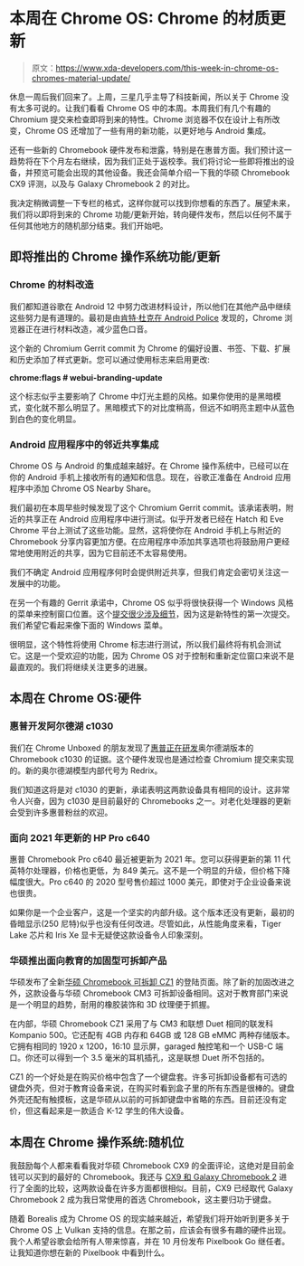 # 本周在 Chrome OS: Chrome 的材质更新

> 原文：<https://www.xda-developers.com/this-week-in-chrome-os-chromes-material-update/>

休息一周后我们回来了。上周，三星几乎主导了科技新闻，所以关于 Chrome 没有太多可说的。让我们看看 Chrome OS 中的本周。本周我们有几个有趣的 Chromium 提交来检查即将到来的特性。Chrome 浏览器不仅在设计上有所改变，Chrome OS 还增加了一些有用的新功能，以更好地与 Android 集成。

还有一些新的 Chromebook 硬件发布和泄露，特别是在惠普方面。我们预计这一趋势将在下个月左右继续，因为我们正处于返校季。我们将讨论一些即将推出的设备，并预览可能会出现的其他设备。我还会简单介绍一下我的华硕 Chromebook CX9 评测，以及与 Galaxy Chromebook 2 的对比。

我决定稍微调整一下专栏的格式，这样你就可以找到你想看的东西了。展望未来，我们将以即将到来的 Chrome 功能/更新开始，转向硬件发布，然后以任何不属于任何其他地方的随机部分结束。我们开始吧。

## 即将推出的 Chrome 操作系统功能/更新

### Chrome 的材料改造

我们都知道谷歌在 Android 12 中努力改进材料设计，所以他们在其他产品中继续这些努力是有道理的。最初是由[肯特·杜克在 Android Police](https://www.androidpolice.com/2021/08/19/chrome-is-getting-a-fresh-material-makeover-for-its-system-pages/) 发现的，Chrome 浏览器正在进行材料改造，减少蓝色口音。

这个新的 Chromium Gerrit commit 为 Chrome 的偏好设置、书签、下载、扩展和历史添加了样式更新。您可以通过使用标志来启用更改:

**chrome:flags # webui-branding-update**

这个标志似乎主要影响了 Chrome 中灯光主题的风格。如果你使用的是黑暗模式，变化就不那么明显了。黑暗模式下的对比度稍高，但远不如明亮主题中从蓝色到白色的变化明显。

### Android 应用程序中的邻近共享集成

Chrome OS 与 Android 的集成越来越好。在 Chrome 操作系统中，已经可以在你的 Android 手机上接收所有的通知和信息。现在，谷歌正准备在 Android 应用程序中添加 Chrome OS Nearby Share。

我们最初在本周早些时候发现了这个 Chromium Gerrit commit。该承诺表明，附近的共享正在 Android 应用程序中进行测试。似乎开发者已经在 Hatch 和 Eve Chrome 平台上测试了这些功能。显然，这将使你在 Android 手机上与附近的 Chromebook 分享内容更加方便。在应用程序中添加共享选项也将鼓励用户更经常地使用附近的共享，因为它目前还不太容易使用。

我们不确定 Android 应用程序何时会提供附近共享，但我们肯定会密切关注这一发展中的功能。

在另一个有趣的 Gerrit 承诺中，Chrome OS 似乎将很快获得一个 Windows 风格的菜单来控制窗口位置。这个[提交很少涉及细节](https://chromium-review.googlesource.com/c/chromium/src/+/3098927)，因为这是新特性的第一次提交。我们希望它看起来像下面的 Windows 菜单。

很明显，这个特性将使用 Chrome 标志进行测试，所以我们最终将有机会测试它。这是一个受欢迎的功能，因为 Chrome OS 对于控制和重新定位窗口来说不是最直观的。我们将继续关注更多的进展。

## 本周在 Chrome OS:硬件

### 惠普开发阿尔德湖 c1030

我们在 Chrome Unboxed 的朋友发现了[惠普正在研发](https://chromeunboxed.com/hp-chromebook-x360-13c-c1030-12th-gen-intel-alder-lake)奥尔德湖版本的 Chromebook c1030 的证据。这个硬件发现也是通过检查 Chromium 提交来实现的。新的奥尔德湖模型内部代号为 Redrix。

我们知道这将是对 c1030 的更新，承诺表明这两款设备具有相同的设计。这非常令人兴奋，因为 c1030 是目前最好的 Chromebooks 之一。对老化处理器的更新会受到许多惠普粉丝的欢迎。

### 面向 2021 年更新的 HP Pro c640

惠普 Chromebook Pro c640 最近被更新为 2021 年。您可以获得更新的第 11 代英特尔处理器，价格也更低，为 849 美元。这不是一个明显的升级，但价格下降幅度很大。Pro c640 的 2020 型号售价超过 1000 美元，即使对于企业设备来说也很贵。

如果你是一个企业客户，这是一个坚实的内部升级。这个版本还没有更新，最初的昏暗显示(250 尼特)似乎也没有任何改进。尽管如此，从性能角度来看，Tiger Lake 芯片和 Iris Xe 显卡无疑使这款设备令人印象深刻。

### 华硕推出面向教育的加固型可拆卸产品

华硕发布了全新[华硕 Chromebook 可拆卸 CZ1](https://www.asus.com/Laptops/For-Students/Chromebook/ASUS-Chromebook-Detachable-CZ1-CZ1000/) 的登陆页面。除了新的加固改进之外，这款设备与华硕 Chromebook CM3 可拆卸设备相同。这对于教育部门来说是一个明显的趋势，耐用的橡胶装饰和 3D 纹理便于抓握。

在内部，华硕 Chromebook CZ1 采用了与 CM3 和联想 Duet 相同的联发科 Kompanio 500。它还配有 4GB 内存和 64GB 或 128 GB eMMC 两种存储版本。它拥有相同的 1920 x 1200，16:10 显示屏，garaged 触控笔和一个 USB-C 端口。你还可以得到一个 3.5 毫米的耳机插孔，这是联想 Duet 所不包括的。

CZ1 的一个好处是在购买价格中包含了一个键盘套。许多可拆卸设备都有可选的键盘外壳，但对于教育设备来说，在购买时看到盒子里的所有东西是很棒的。键盘外壳还配有触摸板，这是华硕从以前的可拆卸键盘中省略的东西。目前还没有定价，但这看起来是一款适合 K-12 学生的伟大设备。

## 本周在 Chrome 操作系统:随机位

我鼓励每个人都来看看我对华硕 Chromebook CX9 的全面评论，这绝对是目前金钱可以买到的最好的 Chromebook。我还与 [CX9 和 Galaxy Chromebook 2](https://www.xda-developers.com/asus-chromebook-cx9-vs-samsung-galaxy-chromebook-2/) 进行了全面的比较，这两款设备在许多方面都很相似。目前，CX9 已经取代 Galaxy Chromebook 2 成为我日常使用的首选 Chromebook，这主要归功于键盘。

随着 Borealis 成为 Chrome OS 的现实越来越近，希望我们将开始听到更多关于 Chrome OS 上 Vulkan 支持的信息。在那之前，应该会有很多有趣的硬件出现。我个人希望谷歌会给所有人带来惊喜，并在 10 月份发布 Pixelbook Go 继任者。让我知道你想在新的 Pixelbook 中看到什么。